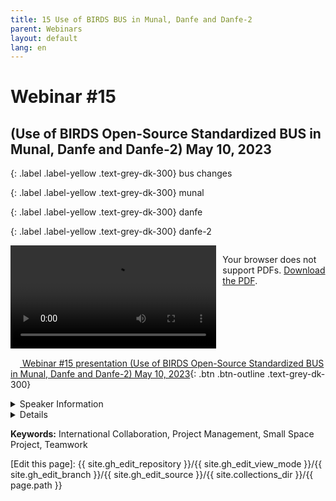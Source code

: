 ```yaml
---
title: 15 Use of BIRDS BUS in Munal, Danfe and Danfe-2
parent: Webinars
layout: default
lang: en
---
```


# Webinar #15
## (Use of BIRDS Open-Source Standardized BUS in Munal, Danfe and Danfe-2) May 10, 2023

{: .label .label-yellow .text-grey-dk-300}
bus changes

{: .label .label-yellow .text-grey-dk-300}
munal

{: .label .label-yellow .text-grey-dk-300}
danfe

{: .label .label-yellow .text-grey-dk-300}
danfe-2

<div style="display: flex; gap: 10px; align-items: flex-start;">
  <!-- Video Section -->
  <div style="flex: 2; max-width: 66%;">
    <video controls width="100%" height="auto">
      <source src="https://birds-project.com/open-source/video/birds_bus_opensource_webinar_15.mp4" type="video/mp4">
      Your browser does not support the video tag.
    </video>
  </div>

  <!-- Chat Section -->
  <div style="flex: 1; max-width: 33%;">
    <object 
      data="https://birds-project.com/open-source/pdf/BIRDS_BUS_Opensource_15_chat.pdf" 
      width="100%" 
      height="275px">
      <p>Your browser does not support PDFs. <a href="https://birds-project.com/open-source/pdf/BIRDS_BUS_Opensource_15_chat.pdf">Download the PDF</a>.</p>
    </object>
  </div>
</div>


<!-- Download Presentation -->
[<img src="https://raw.githubusercontent.com/FortAwesome/Font-Awesome/6.x/svgs/regular/circle-down.svg" width="15" height="15"> Webinar #15 presentation (Use of BIRDS Open-Source Standardized BUS in Munal, Danfe and Danfe-2) May 10, 2023](https://birds-project.com/open-source/pdf/BIRDS_BUS_OpensourceWebinar_15.pdf){: .btn .btn-outline .text-grey-dk-300}


<details markdown="block">
<summary>Speaker Information</summary>

**Abhas Maskey** in Antarikchya Pratisthan (from Nepal)  
**Trishna Shresthain** Antarikchya Pratisthan (from Nepal)
</details>

<details markdown="block">
<summary>Details</summary>

**Abhas Maskey** discussed an overview of all their projects at Antarikchya in his presentation titled **"Antarikchya's Projects and Use of BIRDS Open Source"**  
Antarikchya Pratisthan Nepal translates to Space Foundation, Nepal.  

**Trishna Shrestha** presented on **"Use of BIRDS Open-Source Standardized BUS in Munal, Danfe and Danfe-2"** discussed the technical side and how they have leveraged the BIRDS Open Source
</details>

**Keywords:** International Collaboration, Project Management, Small Space Project, Teamwork

[Edit this page]:  {{ site.gh_edit_repository }}/{{ site.gh_edit_view_mode }}/{{ site.gh_edit_branch }}/{{ site.gh_edit_source }}/{{ site.collections_dir }}/{{ page.path }}

